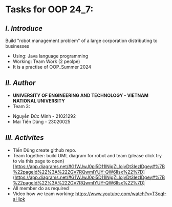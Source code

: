 # Tasks for OOP 24_7:
## ***I. Introduce***
Build "robot management problem" of a large corporation distributing to businesses
+ Using: Java language programming
+ Working: Team Work (2 peolpe)
+ It is a practise of OOP_Summer 2024 
## ***II. Author***
+ **UNIVERSITY OF ENGINEERING AND TECHNOLOGY - VIETNAM NATIONAL UNIVERSITY**
+ Team 3:
- Nguyễn Đức Minh - 21021292
- Mai Tiến Dũng - 23020025

## ***III. Activites***
- Tiến Dũng create github repo.
- Team together: build UML diagram for robot and team (please click try to via this page to open) [https://app.diagrams.net/#G1WJwJ0pl5D11lNjgZLlojvDt3IezIDgey#%7B%22pageId%22%3A%222GV7RQwmIYUY-QW6IIsx%22%7D](https://app.diagrams.net/#G1WJwJ0pl5D11lNjgZLlojvDt3IezIDgey#%7B%22pageId%22%3A%222GV7RQwmIYUY-QW6IIsx%22%7D) 
- All member do as required
- Video how we team working: https://www.youtube.com/watch?v=T3oqI-aHjpk
